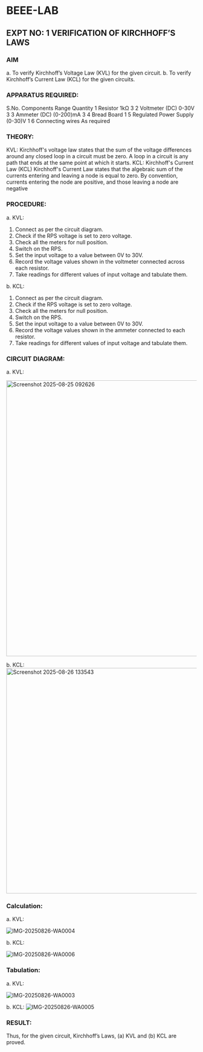 # BEEE-LAB
## EXPT NO: 1	VERIFICATION OF KIRCHHOFF’S LAWS
### AIM
a.   To verify Kirchhoff’s Voltage Law (KVL) for the given circuit. 
b.   To verify Kirchhoff’s Current Law (KCL) for the given circuits.

### APPARATUS REQUIRED:
S.No.	Components	Range	Quantity
1	Resistor	1kΩ	3
2	Voltmeter (DC)	0-30V	3
3	Ammeter (DC)	(0-200)mA	3
4	Bread Board		1
5	Regulated Power Supply	(0-30)V	1
6	Connecting wires		As required

### THEORY:
KVL: Kirchhoff's voltage law states that the sum of the voltage differences around any closed loop in a circuit must be zero. A loop in a circuit is any path that ends at the same point at which it starts.
KCL:
Kirchhoff's Current Law (KCL) Kirchhoff's Current Law states that the algebraic sum of the currents entering and leaving a node is equal to zero. By convention, currents entering the node are positive, and those leaving a node are negative


### PROCEDURE:
a.   KVL:
1.   Connect as per the circuit diagram.
2.   Check if the RPS voltage is set to zero voltage.
3.   Check all the meters for null position.
4.   Switch on the RPS.
5.   Set the input voltage to a value between 0V to 30V.
6.   Record the voltage values shown in the voltmeter connected across each resistor.
7.   Take readings for different values of input voltage and tabulate them.


b.  KCL:
1.   Connect as per the circuit diagram.
2.   Check if the RPS voltage is set to zero voltage.
3.   Check all the meters for null position.
4.   Switch on the RPS.
5.   Set the input voltage to a value between 0V to 30V.
6.   Record the voltage values shown in the ammeter connected to each resistor.
7.   Take readings for different values of input voltage and tabulate them. 

### CIRCUIT DIAGRAM:


a.   KVL:
 
<img width="1919" height="728" alt="Screenshot 2025-08-25 092626" src="https://github.com/user-attachments/assets/08abb21a-856d-4f16-8c52-5c2d0d6cefc3" />


b.  KCL:
 <img width="1577" height="595" alt="Screenshot 2025-08-26 133543" src="https://github.com/user-attachments/assets/5272b004-0e49-4656-b0ba-85361d4a20db" />


### Calculation:

a.   KVL:
 
![IMG-20250826-WA0004](https://github.com/user-attachments/assets/e8566cfa-b670-482a-946d-dbe1532f0b27)


b.  KCL:

![IMG-20250826-WA0006](https://github.com/user-attachments/assets/55e96db0-73fb-4709-a5bd-506c76641dd7)



### Tabulation:

a.   KVL:
 
![IMG-20250826-WA0003](https://github.com/user-attachments/assets/ee5cf691-bbc2-483a-bc49-bd20c4be7aed)


b.  KCL:
![IMG-20250826-WA0005](https://github.com/user-attachments/assets/4145aa78-8f66-47bc-9d57-6cf4ef8e4d95)



### RESULT:

Thus, for the given circuit, Kirchhoff’s Laws, (a) KVL and (b) KCL are proved.
